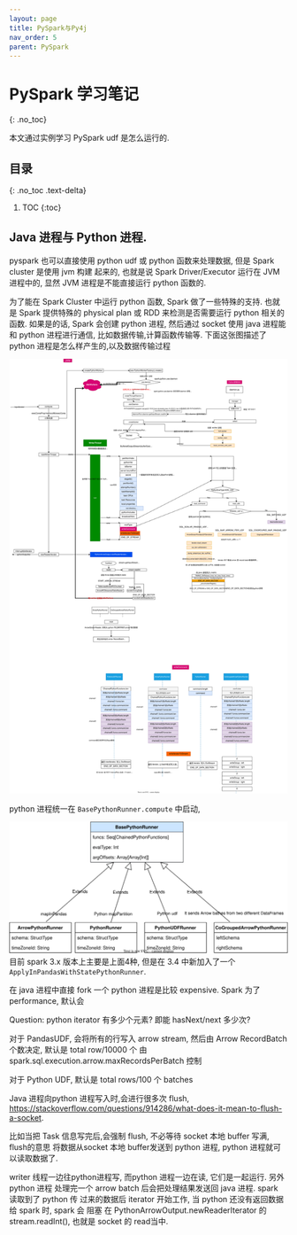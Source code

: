 ```yaml
---
layout: page
title: PySpark与Py4j 
nav_order: 5
parent: PySpark 
---
```


# PySpark 学习笔记
{: .no_toc}

本文通过实例学习 PySpark udf 是怎么运行的.

## 目录
{: .no_toc .text-delta}

1. TOC
{:toc}


## Java 进程与 Python 进程.

pyspark 也可以直接使用 python udf 或 python 函数来处理数据, 但是 Spark cluster 是使用 jvm 构建
起来的, 也就是说 Spark Driver/Executor 运行在 JVM 进程中的, 显然 JVM 进程是不能直接运行 python 函数的.

为了能在 Spark Cluster 中运行 python 函数, Spark 做了一些特殊的支持. 也就是 Spark 提供特殊的 physical plan
或 RDD 来检测是否需要运行 python 相关的函数. 如果是的话, Spark 会创建 python 进程, 然后通过 socket 使用 java
进程能和 python 进程进行通信, 比如数据传输,计算函数传输等. 下面这张图描述了 python 进程是怎么样产生的,以及数据传输过程

![java python 进程](/docs/pyspark/pyspark%20udf/mapinpandas_pic-jvm-python.drawio.svg)

python 进程统一在 `BasePythonRunner.compute` 中启动, 

![base python runner](/docs/pyspark/pyspark%20udf/mapinpandas_pic-BasePythonRunner.drawio.svg) 目前 spark 3.x
版本上主要是上面4种, 但是在 3.4 中新加入了一个 `ApplyInPandasWithStatePythonRunner`.

在 java 进程中直接 fork 一个 python 进程是比较 expensive. Spark 为了 performance, 默认会


Question:
python iterator 有多少个元素? 即能 hasNext/next 多少次?

对于 PandasUDF, 会将所有的行写入 arrow stream, 然后由
Arrow RecordBatch 个数决定, 默认是 total row/10000 个
由 spark.sql.execution.arrow.maxRecordsPerBatch 控制

对于 Python UDF, 默认是 total rows/100 个 batches


Java 进程向python 进程写入时,会进行很多次 flush,
https://stackoverflow.com/questions/914286/what-does-it-mean-to-flush-a-socket.

比如当把 Task 信息写完后,会强制 flush, 不必等待 socket 本地 buffer 写满, flush的意思
将数据从socket 本地 buffer发送到 python 进程, python 进程就可以读取数据了.

writer 线程一边往python进程写, 而python 进程一边在读, 它们是一起运行. 另外 python 进程
处理完一个 arrow batch 后会把处理结果发送回 java 进程.  spark 读取到了 python 传
过来的数据后 iterator 开始工作, 当 python 还没有返回数据给 spark 时, spark 会 阻塞
在 PythonArrowOutput.newReaderIterator 的 stream.readInt(), 也就是 socket 的 read当中.